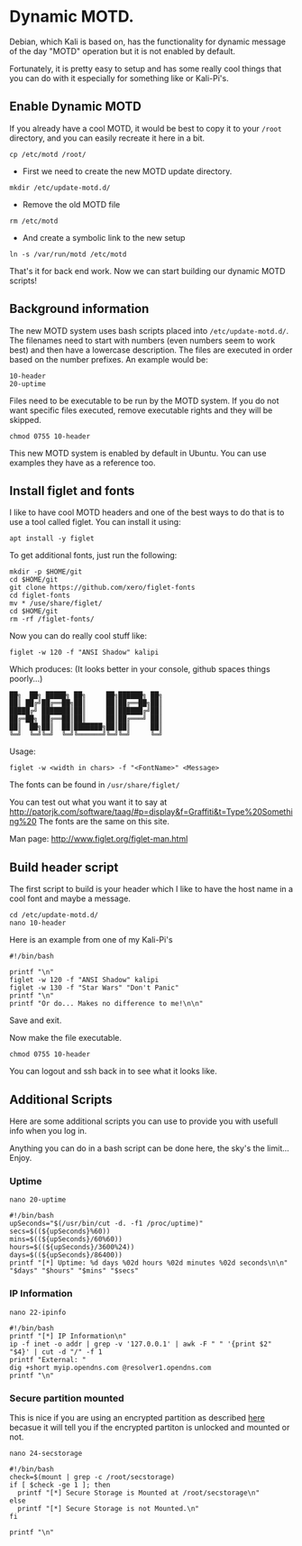 # Dynamic MOTD.
Debian, which Kali is based on, has the functionality for dynamic message of the day "MOTD" operation but it is not enabled by default. 

Fortunately, it is pretty easy to setup and has some really cool things that you can do with it especially for something like or Kali-Pi's.

## Enable Dynamic MOTD
If you already have a cool MOTD, it would be best to copy it to your `/root` directory, and you can easily recreate it here in a bit.

`cp /etc/motd /root/`

- First we need to create the new MOTD update directory.

`mkdir /etc/update-motd.d/`

- Remove the old MOTD file

`rm /etc/motd`

- And create a symbolic link to the new setup

`ln -s /var/run/motd /etc/motd`

That's it for back end work. Now we can start building our dynamic MOTD scripts!

## Background information
The new MOTD system uses bash scripts placed into `/etc/update-motd.d/`. The filenames need to start with numbers (even numbers seem to work best) and then have a lowercase description. The files are executed in order based on the number prefixes. An example would be:

```
10-header
20-uptime
```

Files need to be executable to be run by the MOTD system. If you do not want specific files executed, remove executable rights and they will be skipped.

`chmod 0755 10-header`

This new MOTD system is enabled by default in Ubuntu. You can use examples they have as a reference too.

## Install figlet and fonts
I like to have cool MOTD headers and one of the best ways to do that is to use a tool called figlet. You can install it using:

`apt install -y figlet`

To get additional fonts, just run the following:

```
mkdir -p $HOME/git
cd $HOME/git
git clone https://github.com/xero/figlet-fonts
cd figlet-fonts
mv * /use/share/figlet/
cd $HOME/git
rm -rf /figlet-fonts/
```

Now you can do really cool stuff like:

`figlet -w 120 -f "ANSI Shadow" kalipi`

Which produces: (It looks better in your console, github spaces things poorly...)

```
██╗  ██╗ █████╗ ██╗     ██╗██████╗ ██╗
██║ ██╔╝██╔══██╗██║     ██║██╔══██╗██║
█████╔╝ ███████║██║     ██║██████╔╝██║
██╔═██╗ ██╔══██║██║     ██║██╔═══╝ ██║
██║  ██╗██║  ██║███████╗██║██║     ██║
╚═╝  ╚═╝╚═╝  ╚═╝╚══════╝╚═╝╚═╝     ╚═╝
```

Usage: 

`figlet -w <width in chars> -f "<FontName>" <Message>`

The fonts can be found in `/usr/share/figlet/`

You can test out what you want it to say at http://patorjk.com/software/taag/#p=display&f=Graffiti&t=Type%20Something%20 The fonts are the same on this site.

Man page: http://www.figlet.org/figlet-man.html

## Build header script
The first script to build is your header which I like to have the host name in a cool font and maybe a message.

```
cd /etc/update-motd.d/
nano 10-header
```

Here is an example from one of my Kali-Pi's

```
#!/bin/bash

printf "\n"
figlet -w 120 -f "ANSI Shadow" kalipi
figlet -w 130 -f "Star Wars" "Don't Panic"
printf "\n"
printf "Or do... Makes no difference to me!\n\n"
```

Save and exit.

Now make the file executable.

`chmod 0755 10-header`

You can logout and ssh back in to see what it looks like.

## Additional Scripts
Here are some additional scripts you can use to provide you with usefull info when you log in.

Anything you can do in a bash script can be done here, the sky's the limit... Enjoy.

### Uptime
`nano 20-uptime`

```
#!/bin/bash
upSeconds="$(/usr/bin/cut -d. -f1 /proc/uptime)"
secs=$((${upSeconds}%60))
mins=$((${upSeconds}/60%60))
hours=$((${upSeconds}/3600%24))
days=$((${upSeconds}/86400))
printf "[*] Uptime: %d days %02d hours %02d minutes %02d seconds\n\n" "$days" "$hours" "$mins" "$secs"
```

### IP Information
`nano 22-ipinfo`

```
#!/bin/bash
printf "[*] IP Information\n"
ip -f inet -o addr | grep -v '127.0.0.1' | awk -F " " '{print $2" "$4}' | cut -d "/" -f 1
printf "External: "
dig +short myip.opendns.com @resolver1.opendns.com
printf "\n"
```

### Secure partition mounted
This is nice if you are using an encrypted partition as described [here](https://github.com/sn0wfa11/Kali-Pi/blob/master/secure_storage.md) becasue it will tell you if the encrypted partiton is unlocked and mounted or not.

`nano 24-secstorage`

```
#!/bin/bash
check=$(mount | grep -c /root/secstorage)
if [ $check -ge 1 ]; then
  printf "[*] Secure Storage is Mounted at /root/secstorage\n"
else
  printf "[*] Secure Storage is not Mounted.\n"
fi

printf "\n"
```
